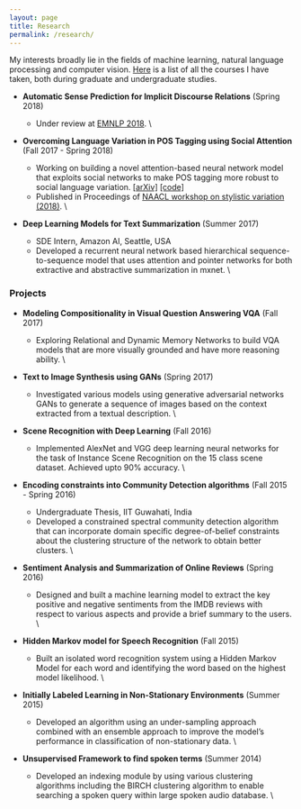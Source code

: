 ```yaml
---
layout: page
title: Research
permalink: /research/
---
```


My interests broadly lie in the fields of machine learning, natural language processing and computer vision. 
[Here](/research/courses/) is a list of all the courses I have taken, both during graduate and undergraduate studies.   


- **Automatic Sense Prediction for Implicit Discourse Relations** (Spring 2018)    
	- Under review at [EMNLP 2018](http://emnlp2018.org/).   \\



- **Overcoming Language Variation in POS Tagging using Social Attention** (Fall 2017 - Spring 2018)    
	- Working on building a novel attention-based neural network model that exploits social networks to make
POS tagging more robust to social language variation. [[arXiv]](https://arxiv.org/abs/1804.07331) [[code]](https://github.com/bmurali1994/socialnets_postagging)  
	- Published in Proceedings of [NAACL workshop on stylistic variation (2018)](https://sites.google.com/view/2ndstylisticvariation/home).     \\



- **Deep Learning Models for Text Summarization** (Summer 2017)    
	- SDE Intern, Amazon AI, Seattle, USA
	- Developed a recurrent neural network based hierarchical sequence-to-sequence model that uses attention
and pointer networks for both extractive and abstractive summarization in mxnet.  \\




### Projects

- **Modeling Compositionality in Visual Question Answering VQA** (Fall 2017)    
	- Exploring Relational and Dynamic Memory Networks to build VQA models that are more visually grounded
and have more reasoning ability.    \\



- **Text to Image Synthesis using GANs** (Spring 2017)   
	- Investigated various models using generative adversarial networks GANs to generate a sequence of images
based on the context extracted from a textual description.   \\



- **Scene Recognition with Deep Learning** (Fall 2016)    
	- Implemented AlexNet and VGG deep learning neural networks for the task of Instance Scene Recognition
on the 15 class scene dataset. Achieved upto 90% accuracy.  \\



- **Encoding constraints into Community Detection algorithms** (Fall 2015 - Spring 2016)    
	- Undergraduate Thesis, IIT Guwahati, India
	- Developed a constrained spectral community detection algorithm that can incorporate domain specific
degree-of-belief constraints about the clustering structure of the network to obtain better clusters.   \\ 



- **Sentiment Analysis and Summarization of Online Reviews** (Spring 2016)    
	- Designed and built a machine learning model to extract the key positive and negative sentiments from the
IMDB reviews with respect to various aspects and provide a brief summary to the users.   \\




- **Hidden Markov model for Speech Recognition** (Fall 2015)    
	- Built an isolated word recognition system using a Hidden Markov Model for each word and identifying the
word based on the highest model likelihood.  \\




- **Initially Labeled Learning in Non-Stationary Environments** (Summer 2015)    
	- Developed an algorithm using an under-sampling approach combined with an ensemble approach to improve
the model’s performance in classification of non-stationary data.   \\




- **Unsupervised Framework to find spoken terms** (Summer 2014)  
	- Developed an indexing module by using various clustering algorithms including the BIRCH clustering algorithm to enable searching a spoken query within large spoken audio database.   \\


	
